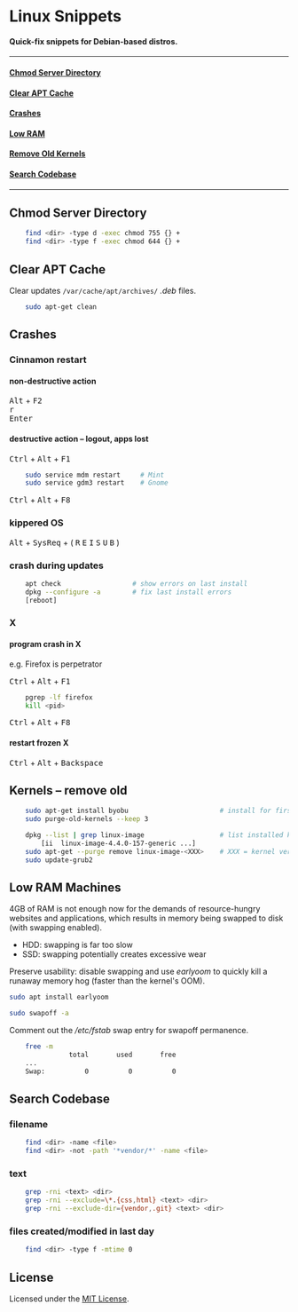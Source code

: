 
# Linux Snippets

#### Quick-fix snippets for Debian-based distros.


----

#### [Chmod Server Directory](#chmod)
#### [Clear APT Cache](#apt)
#### [Crashes](#crashes)
#### [Low RAM](#lowram)
#### [Remove Old Kernels](#kernels)
#### [Search Codebase](#search)

----


<a id="chmod"></a>
## Chmod Server Directory

```bash
    find <dir> -type d -exec chmod 755 {} +
    find <dir> -type f -exec chmod 644 {} +
```


<a id="apt"></a>
## Clear APT Cache

Clear updates `/var/cache/apt/archives/` *.deb* files.

```bash
    sudo apt-get clean
```


<a id="crashes"></a>
## Crashes

### Cinnamon restart

#### non-destructive action

<kbd>Alt</kbd> + <kbd>F2</kbd>  
<kbd>r</kbd>  
<kbd>Enter</kbd>

#### destructive action &ndash; logout, apps lost

<kbd>Ctrl</kbd> + <kbd>Alt</kbd> + <kbd>F1</kbd>

```bash
    sudo service mdm restart     # Mint
    sudo service gdm3 restart    # Gnome
```

<kbd>Ctrl</kbd> + <kbd>Alt</kbd> + <kbd>F8</kbd>


### kippered OS

<kbd>Alt</kbd> + <kbd>SysReq</kbd> + ( <kbd>R</kbd> <kbd>E</kbd> <kbd>I</kbd> <kbd>S</kbd> <kbd>U</kbd> <kbd>B</kbd> )


### crash during updates

```bash
    apt check                  # show errors on last install
    dpkg --configure -a        # fix last install errors
    [reboot]
```


### X

#### program crash in X

e.g. Firefox is perpetrator

<kbd>Ctrl</kbd> + <kbd>Alt</kbd> + <kbd>F1</kbd>

```bash
    pgrep -lf firefox
    kill <pid>
```

<kbd>Ctrl</kbd> + <kbd>Alt</kbd> + <kbd>F8</kbd>

#### restart frozen X

<kbd>Ctrl</kbd> + <kbd>Alt</kbd> + <kbd>Backspace</kbd>


<a id="kernels"></a>
## Kernels &ndash; remove old

```bash
    sudo apt-get install byobu                       # install for first usage of following command
    sudo purge-old-kernels --keep 3
```

```bash
    dpkg --list | grep linux-image                   # list installed kernels
        [ii  linux-image-4.4.0-157-generic ...]
    sudo apt-get --purge remove linux-image-<XXX>    # XXX = kernel version output from previous command output
    sudo update-grub2
```


<a id="lowram"></a>
## Low RAM Machines

4GB of RAM is not enough now for the demands of resource-hungry websites and applications, which results in memory being swapped to disk (with swapping enabled).

+ HDD: swapping is far too slow
+ SSD: swapping potentially creates excessive wear

Preserve usability: disable swapping and use *earlyoom* to quickly kill a runaway memory hog (faster than the kernel's OOM).

```bash
sudo apt install earlyoom

sudo swapoff -a
```

Comment out the */etc/fstab* swap entry for swapoff permanence.


```bash
    free -m
               total       used       free
    ...
    Swap:          0          0          0
```


<a id="search"></a>
## Search Codebase

### filename

```bash
    find <dir> -name <file>
    find <dir> -not -path '*vendor/*' -name <file>
```

### text

```bash
    grep -rni <text> <dir>
    grep -rni --exclude=\*.{css,html} <text> <dir>
    grep -rni --exclude-dir={vendor,.git} <text> <dir>
```

### files created/modified in last day

```bash
    find <dir> -type f -mtime 0
```


## License

Licensed under the [MIT License](https://github.com/Tinram/Linux-Snippets/blob/master/LICENSE).
